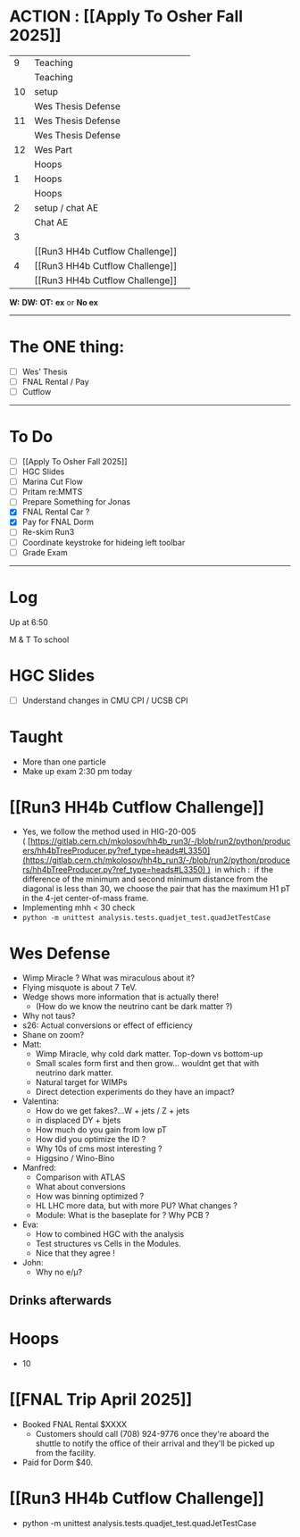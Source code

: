 # ACTION : [[Apply To Osher Fall 2025]]

|     |                                 |     |
| --- | ------------------------------- | --- |
| 9   | Teaching                        |     |
|     | Teaching                        |     |
| 10  | setup                           |     |
|     | Wes Thesis Defense              |     |
| 11  | Wes Thesis Defense              |     |
|     | Wes Thesis Defense              |     |
| 12  | Wes Part                        |     |
|     | Hoops                           |     |
| 1   | Hoops                           |     |
|     | Hoops                           |     |
| 2   | setup / chat AE                 |     |
|     | Chat AE                         |     |
| 3   |                                 |     |
|     | [[Run3 HH4b Cutflow Challenge]] |     |
| 4   | [[Run3 HH4b Cutflow Challenge]] |     |
|     | [[Run3 HH4b Cutflow Challenge]] |     |

**W:**
**DW:**
**OT:**
**ex** or **No ex**

---
# The ONE thing: 
- [ ] Wes' Thesis
- [ ] FNAL Rental / Pay 
- [ ] Cutflow

---
# To Do

- [ ] [[Apply To Osher Fall 2025]]
- [ ] HGC Slides
- [ ] Marina Cut Flow
- [ ] Pritam re:MMTS
- [ ]  Prepare Something for Jonas
- [x] FNAL Rental Car ?
- [x] Pay for FNAL Dorm
- [ ] Re-skim Run3
- [ ] Coordinate keystroke for hideing left toolbar
- [ ] Grade Exam
---

# Log

Up at 6:50 

M & T To school 

# HGC Slides
- [ ] Understand changes in CMU CPI / UCSB CPI

# Taught
- More than one particle
- Make up exam 2:30 pm today

# [[Run3 HH4b Cutflow Challenge]]
- Yes, we follow the method used in HIG-20-005 ( [https://gitlab.cern.ch/mkolosov/hh4b_run3/-/blob/run2/python/producers/hh4bTreeProducer.py?ref_type=heads#L3350](https://gitlab.cern.ch/mkolosov/hh4b_run3/-/blob/run2/python/producers/hh4bTreeProducer.py?ref_type=heads#L3350) )  in which : 
	if the difference of the minimum and second minimum distance from the diagonal is less than 30, we choose the pair that has the maximum H1 pT in the 4-jet center-of-mass frame.
- Implementing mhh < 30 check
- `python -m unittest analysis.tests.quadjet_test.quadJetTestCase`

# Wes Defense
- Wimp Miracle  ? What was miraculous about it?
- Flying misquote is about 7 TeV.
- Wedge shows more information that is actually there!
	- (How do we know the neutrino cant be dark matter ?)
- Why not taus?
- s26:  Actual conversions or effect of efficiency
- Shane on zoom? 
- Matt: 
	- Wimp Miracle, why cold dark matter. Top-down vs bottom-up
	- Small scales form first and then grow... wouldnt get that with neutrino dark matter.
	- Natural target for WIMPs
	- Direct detection experiments do they have an impact? 
- Valentina:  
	- How do we get fakes?...W + jets / Z + jets
	- in displaced DY + bjets 
	- How much do you gain from low pT
	- How did you optimize the ID ?
	- Why 10s of cms most interesting ?
	- Higgsino / Wino-Bino
- Manfred:
	- Comparison with ATLAS
	- What about conversions
	- How was binning optimized ?
	- HL LHC more data, but with more PU?  What changes ?
	- Module: What is the baseplate for ? Why PCB ? 
- Eva: 
	-  How to combined HGC with the analysis
	- Test structures vs Cells in the Modules.
	- Nice that they agree !
- John: 
	- Why no e/µ?

## Drinks afterwards 

# Hoops
- 10 


# [[FNAL Trip April 2025]]
- Booked FNAL Rental  $XXXX
	-  Customers should call (708) 924-9776 once they're aboard the shuttle to notify the office of their arrival and they'll be picked up from the facility.
- Paid for Dorm $40.


# [[Run3 HH4b Cutflow Challenge]]
- python -m unittest analysis.tests.quadjet_test.quadJetTestCase